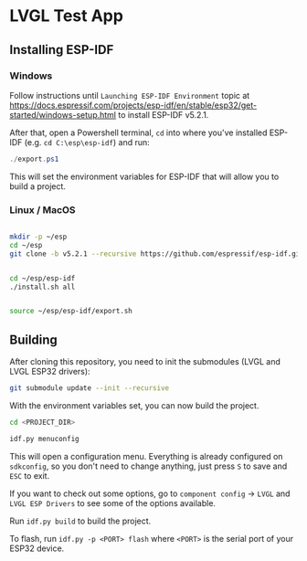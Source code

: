# LVGL Test App


## Installing ESP-IDF 

### Windows

Follow instructions until `Launching ESP-IDF Environment` topic at https://docs.espressif.com/projects/esp-idf/en/stable/esp32/get-started/windows-setup.html to install ESP-IDF v5.2.1.

After that, open a Powershell terminal, `cd` into where you've installed ESP-IDF (e.g. `cd C:\esp\esp-idf`) and run:

```powershell
./export.ps1
```

This will set the environment variables for ESP-IDF that will allow you to build a project.




### Linux / MacOS

```bash

mkdir -p ~/esp
cd ~/esp
git clone -b v5.2.1 --recursive https://github.com/espressif/esp-idf.git


cd ~/esp/esp-idf
./install.sh all


source ~/esp/esp-idf/export.sh
```

## Building

After cloning this repository, you need to init the submodules (LVGL and LVGL ESP32 drivers):

```bash
git submodule update --init --recursive
```


With the environment variables set, you can now build the project. 

```bash
cd <PROJECT_DIR>

idf.py menuconfig
```

This will open a configuration menu. Everything is already configured on `sdkconfig`, so you don't need to change anything, just press `S` to save and `ESC` to exit.

If you want to check out some options, go to `component config` -> `LVGL` and `LVGL ESP Drivers` to see some of the options available.


Run `idf.py build` to build the project.


To flash, run `idf.py -p <PORT> flash` where `<PORT>` is the serial port of your ESP32 device.
